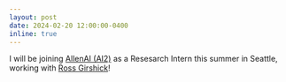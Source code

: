 ```yaml
---
layout: post
date: 2024-02-20 12:00:00-0400
inline: true
---
```


I will be joining [AllenAI (AI2)][AI2] as a Resesarch Intern this summer in Seattle, working with [Ross Girshick][rbg]!

[AI2]: https://allenai.org/
[rbg]: https://www.rossgirshick.info/
